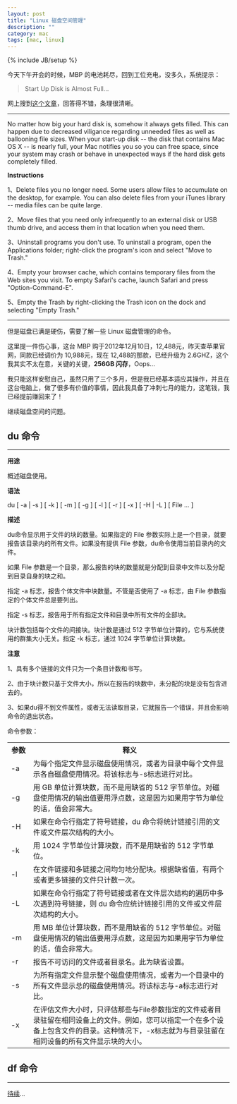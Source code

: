 ```yaml
---
layout: post
title: "Linux 磁盘空间管理"
description: ""
category: mac
tags: [mac, linux]
---
```

{% include JB/setup %}

今天下午开会的时候，MBP 的电池耗尽，回到工位充电，没多久，系统提示：

>Start Up Disk is Almost Full…

网上搜到[这个文章](http://www.ehow.com/how_4592058_start-up-disk-almost-full.html)，回答得不错，条理很清晰。

----

No matter how big your hard disk is, somehow it always gets filled. This can happen due to decreased viligance regarding unneeded files as well as ballooning file sizes. When your start-up disk -- the disk that contains Mac OS X -- is nearly full, your Mac notifies you so you can free space, since your system may crash or behave in unexpected ways if the hard disk gets completely filled.

**Instructions**

1、Delete files you no longer need. Some users allow files to accumulate on the desktop, for example. You can also delete files from your iTunes library -- media files can be quite large.

2、Move files that you need only infrequently to an external disk or USB thumb drive, and access them in that location when you need them.

3、Uninstall programs you don't use. To uninstall a program, open the Applications folder; right-click the program's icon and select "Move to Trash."

4、Empty your browser cache, which contains temporary files from the Web sites you visit. To empty Safari's cache, launch Safari and press "Option-Command-E".

5、Empty the Trash by right-clicking the Trash icon on the dock and selecting "Empty Trash."

----

但是磁盘已满是硬伤，需要了解一些 Linux 磁盘管理的命令。

这里提一件伤心事，这台 MBP 购于2012年12月10日，12,488元，昨天查苹果官网，同款已经调价为 10,988元，现在 12,488的那款，已经升级为 2.6GHZ，这个我其实不太在意，关键的关键，**256GB 闪存**，Oops…

我只能这样安慰自己，虽然只用了三个多月，但是我已经基本适应其操作，并且在这台电脑上，做了很多有价值的事情，因此我具备了冲刺七月的能力，这笔钱，我已经提前赚回来了！

继续磁盘空间的问题。

## du 命令

----

**用途**

概述磁盘使用。

**语法**

du \[ -a | -s ] \[ -k ] \[ -m ] \[ -g ] \[ -l ] \[ -r ] \[ -x ] \[ -H | -L ] \[ File ... ]

**描述**

du命令显示用于文件的块的数量。如果指定的 File 参数实际上是一个目录，就要报告该目录内的所有文件。如果没有提供 File 参数，du命令使用当前目录内的文件。

如果 File 参数是一个目录，那么报告的块的数量就是分配到目录中文件以及分配到目录自身的块之和。

指定 -a 标志，报告个体文件中块数量。不管是否使用了 -a 标志，由 File 参数指定的个体文件总是要列出。

指定 -s 标志，报告用于所有指定文件和目录中所有文件的全部块。 

块计数包括每个文件的间接块。块计数是通过 512 字节单位计算的，它与系统使用的群集大小无关。指定 -k 标志，通过 1024 字节单位计算块数。

**注意**

1、具有多个链接的文件只为一个条目计数和书写。

2、由于块计数只基于文件大小，所以在报告的块数中，未分配的块是没有包含进去的。

3、如果du得不到文件属性，或者无法读取目录，它就报告一个错误，并且会影响命令的退出状态。


命令参数：

<table class='table table-bordered table-hover table-striped'>
<tbody>
<tr>
<th style="width:10%">参数</th>
<th>释义</th>
</tr>
<tr>
<td> -a </td>
<td> 为每个指定文件显示磁盘使用情况，或者为目录中每个文件显示各自磁盘使用情况。将该标志与-s标志进行对比。 </td>
</tr>
<tr>
<td> -g </td>
<td> 用 GB 单位计算块数，而不是用缺省的 512 字节单位。对磁盘使用情况的输出值要用浮点数，这是因为如果用字节为单位的话，值会非常大。 </td>
</tr>
<tr>
<td> -H </td>
<td> 如果在命令行指定了符号链接，du&nbsp;命令将统计链接引用的文件或文件层次结构的大小。 </td>
</tr>
<tr>
<td> -k </td>
<td> 用 1024 字节单位计算块数，而不是用缺省的 512 字节单位。 </td>
</tr>
<tr>
<td> -l </td>
<td> 在文件链接和多链接之间均匀地分配块。根据缺省值，有两个或者更多链接的文件只计数一次。 </td>
</tr>
<tr>
<td> -L </td>
<td> 如果在命令行指定了符号链接或者在文件层次结构的遍历中多次遇到符号链接，则&nbsp;du&nbsp;命令应统计链接引用的文件或文件层次结构的大小。 </td>
</tr>
<tr>
<td> -m </td>
<td> 用 MB 单位计算块数，而不是用缺省的 512 字节单位。对磁盘使用情况的输出值要用浮点数，这是因为如果用字节为单位的话，值会非常大。 </td>
</tr>
<tr>
<td> -r </td>
<td> 报告不可访问的文件或者目录名。此为缺省设置。 </td>
</tr>
<tr>
<td> -s </td>
<td> 为所有指定文件显示整个磁盘使用情况，或者为一个目录中的所有文件显示总的磁盘使用情况。将该标志与-a标志进行对比。 </td>
</tr>
<tr>
<td> -x </td>
<td> 在评估文件大小时，只评估那些与File参数指定的文件或者目录驻留在相同设备上的文件。例如，您可以指定一个在多个设备上包含文件的目录。这种情况下，-x标志就为与目录驻留在相同设备的所有文件显示块的大小。 </td>
</tr>
</tbody></table>

## df 命令

----

[待续](http://wiki.51osos.com/wiki/Df)...
